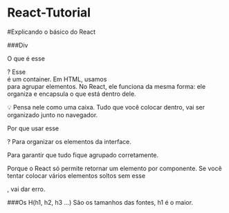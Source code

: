# React-Tutorial

#Explicando o básico do React

###Div

 O que é esse <div>?
Esse <div> é um container. Em HTML, usamos <div> para agrupar elementos. No React, ele funciona da mesma forma: ele organiza e encapsula o que está dentro dele.

💡 Pensa nele como uma caixa. Tudo que você colocar dentro, vai ser organizado junto no navegador.

Por que usar esse <div>?
Para organizar os elementos da interface.

Para garantir que tudo fique agrupado corretamente.

Porque o React só permite retornar um elemento por componente. Se você tentar colocar vários elementos soltos sem esse <div>, vai dar erro.

###Os H(h1, h2, h3 ...)
 São os tamanhos das fontes, h1 é o maior.

